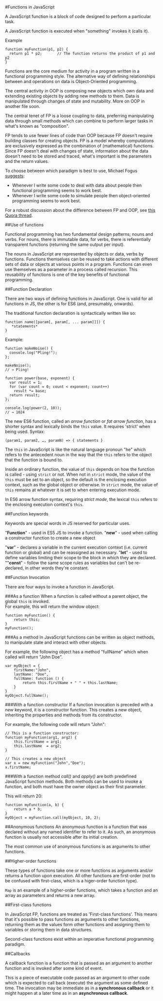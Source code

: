 #Functions in JavaScript

A JavaScript function is a block of code designed to perform a particular task.

A JavaScript function is executed when "something" invokes it (calls it).

Example
```
function myFunction(p1, p2) {
  return p1 * p2;       // The function returns the product of p1 and p2
}
```

Functions are the core medium for activity in a program written in a functional programming style. The alternative way of defining relationships between and operations on data is Object-Oriented programming.

The central activity in OOP is composing new objects which own data and extending existing objects by adding new methods to them. Data is manipulated through changes of state and mutability. More on OOP in another file soon.

The central tenet of FP is a loose coupling to data, preferring manipulating data through small methods which can combine to perform larger tasks in what's known as "composition".

FP tends to use fewer lines of code than OOP because FP doesn't require building classes for creating objects. FP is a model whereby computations are exclusively expressed as the combination of (mathematical) functions. Since FP doesn't deal with changes of state, information about the data doesn't need to be stored and traced, what's important is the parameters and the return values.

To choose between which paradigm is best to use, Michael Fogus [suggests](/http://blog.fogus.me/2013/07/22/fp-vs-oo-from-the-trenches/):
* Whenever I write some code to deal with data about people then functional programming seems to work best.
* Whenever I write some code to simulate people then object-oriented programming seems to work best.

For a robust discussion about the difference between FP and OOP, see [this Quora thread](/https://www.quora.com/What-does-object-oriented-programming-do-better-than-functional-programming-and-why-is-it-the-most-popular-paradigm-when-everybody-seems-to-say-functional-programming-is-superior).

##Use of functions

Functional programming has two fundamental design patterns; nouns and verbs. For nouns, there is immutable data, for verbs, there is referentially transparent functions (returning the same output per input).

The nouns in JavaScript are represented by objects or data, verbs by functions. Functions themselves can be reused to take actions with different sets of data or objects at various points in a program. Functions can even use themselves as a parameter in a process called recursion. This reusability of functions is one of the key benefits of functional programming.

##Function Declaration

There are two ways of defining functions in JavaScript. One is valid for all functions in JS, the other is for ES6 (and, presumably, onwards).

The traditional function declaration is syntactically written like so:
```
function name([param[, param[, ... param]]]) {
   *statements*
}
```

Example:
```
function makeNoise() {
  console.log("Pling!");
};

makeNoise();
// → Pling!

function power(base, exponent) {
  var result = 1;
  for (var count = 0; count < exponent; count++)
    result *= base;
  return result;
};

console.log(power(2, 10));
// → 1024
```

The new ES6 function, called an *arrow function* or *fat arrow function*, has a shorter syntax and lexically binds the `this` value. It requires 'strict' when being used. Syntax:
```
(param1, param2, …, paramN) => { statements }
```

The `this` in JavaScript is like the natural language pronoun "he" which refers to the antecedent noun in the way that the `this` refers to the object that the function is bound to.

Inside an ordinary function, the value of `this` depends on how the function is called - using `strict` or not. When not in `strict` mode, the value of the `this` must be set to an object, so the default is the enclosing execution context, such as the global object or otherwise. In `strict` mode, the value of `this` remains at whatever it is set to when entering execution mode.

In ES6 arrow function syntax, requiring *strict mode*, the lexical `this` refers to the enclosing execution context's `this`.

##Function keywords

Keywords are special words in JS reserved for particular uses.

"**Function**" - used in ES5 JS to invoke a function.
 "**new**" - used when calling a constructor function to create a new object

"**var**" - declares a variable in the current execution context (i.e. current function or global) and can be reassigned as necessary.
"**let**" - used to define variables limiting their scope to the block in which they are declared.
""**const**" -  follow the same scope rules as variables but can't be re-declared, in other words they're constant.

##Function Invocation

There are four ways to invoke a function in JavaScript.

###As a function
When a function is called without a parent object, the global `this` is invoked.  
For example, this will return the window object:
```
function myFunction() {
    return this;
}
myFunction();
```
###As a method
In JavaScript functions can be written as object methods, to manipulate state and interact with other objects.

For example, the following object has a method "fullName" which when called will return "John Doe".

```
var myObject = {
    firstName:"John",
    lastName: "Doe",
    fullName: function () {
        return this.firstName + " " + this.lastName;
    }
}
myObject.fullName();
```

###With a function constructor
If a function invocation is preceded with a *new* keyword, it is a constructor function. This creates a new object, inheriting the properties and methods from its constructor.

For example, the following code will return "John":
```
// This is a function constructor:
function myFunction(arg1, arg2) {
    this.firstName = arg1;
    this.lastName  = arg2;
}

// This creates a new object
var x = new myFunction("John","Doe");
x.firstName;
```

###With a function method
*call()* and *apply()* are both predefined JavaScript function methods. Both methods can be used to invoke a function, and both must have the owner object as their first parameter.

This will return 20:
```
function myFunction(a, b) {
    return a * b;
}
myObject = myFunction.call(myObject, 10, 2);
```

##Anonymous functions
An anonymous function is a function that was declared without any named identifier to refer to it. As such, an anonymous function is usually not accessible after its initial creation.

The most common use of anonymous functions is as arguments to other functions.

##Higher-order functions

These types of functions take one or more functions as arguments and/or returns a function upon execution. All other functions are first-order (not to be confused with first-class, which is a higer-order function type).

`Map` is an example of a higher-order functions, which takes a function and an array as parameters and returns a new array.

##First-class functions

In JavaScript FP, functions are treated as 'First-class functions'. This means that it's possible to pass functions as arguments to other functions, returning them as the values form other functions and assigning them to variables or storing them in data structures.

Second-class functions exist within an imperative functional programming paradigm.


##Callbacks

A callback function is a function that is passed as an argument to another function and is invoked after some kind of event.

This is a piece of executable code passed as an argument to other code which is expected to call back (execute) the argument as some defined time. The invocation may be immediate as in a **synchronous callback** or it might happen at a later time as in an **asynchronous callback**.
